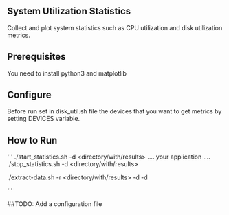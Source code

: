 ## System Utilization Statistics

Collect and plot system statistics such as CPU utilization and disk utilization
metrics.

## Prerequisites
You need to install python3 and matplotlib

## Configure
Before run set in disk_util.sh file the devices that you want to get metrics by
setting DEVICES variable.

## How to Run
'''
./start_statistics.sh -d <directory/with/results>
....
your application
....
./stop_statistics.sh -d <directory/with/results>

./extract-data.sh -r <directory/with/results> -d <dev1> -d <dev2>

'''

##TODO:
Add a configuration file

